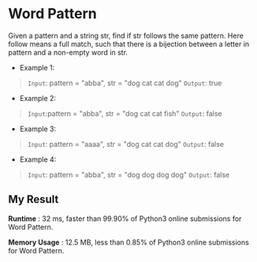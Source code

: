 # Word Pattern

Given a pattern and a string str, find if str follows the same pattern.
Here follow means a full match, such that there is a bijection between a letter in pattern and a non-empty word in str.

- Example 1:

> `Input`: pattern = "abba", str = "dog cat cat dog"
`Output`: true

- Example 2:

> `Input`:pattern = "abba", str = "dog cat cat fish"
`Output`: false

- Example 3:

> `Input`: pattern = "aaaa", str = "dog cat cat dog"
`Output`: false

- Example 4:

> `Input`: pattern = "abba", str = "dog dog dog dog"
`Output`: false

## My Result

**Runtime** : 32 ms, faster than 99.90% of Python3 online submissions for Word Pattern.

**Memory Usage** : 12.5 MB, less than 0.85% of Python3 online submissions for Word Pattern.
